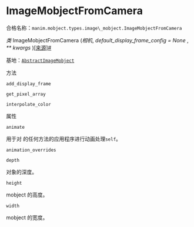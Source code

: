 # ImageMobjectFromCamera 

合格名称：`manim.mobject.types.image\_mobject.ImageMobjectFromCamera`

_类_ ImageMobjectFromCamera (_相机_, _default_display_frame_config = None_ , _\*\* kwargs_ )[\[来源\]](../_modules/manim/mobject/types/image_mobject.html#ImageMobjectFromCamera)[#](#manim.mobject.types.image_mobject.ImageMobjectFromCamera "此定义的固定链接")

基地：[`AbstractImageMobject`](manim.mobject.types.image_mobject.AbstractImageMobject.html#manim.mobject.types.image_mobject.AbstractImageMobject "manim.mobject.types.image_mobject.AbstractImageMobject")

方法

`add_display_frame`

`get_pixel_array`

`interpolate_color`

属性

`animate`

用于对 的任何方法的应用程序进行动画处理`self`。

`animation_overrides`

`depth`

对象的深度。

`height`

mobject 的高度。

`width`

mobject 的宽度。
